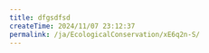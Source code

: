 ```yaml
---
title: dfgsdfsd
createTime: 2024/11/07 23:12:37
permalink: /ja/EcologicalConservation/xE6q2n-S/
---
```

